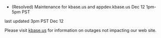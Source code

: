 
* (Resolved) Maintenance for kbase.us and appdev.kbase.us Dec 12 1pm-5pm PST

last updated 3pm PST Dec 12

Please visit <a href="https://kbase.us">kbase.us</a> for information on outages not impacting our web site.
